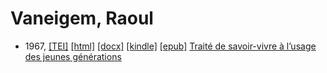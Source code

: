 # Vaneigem, Raoul

* 1967,  <a title="Source XML/TEI" class="file tei" href="https://hurlus.github.io/tei/vaneigem1967_savoir-vivre.xml">[TEI]</a>  <a title="HTML une page" class="file html" href="https://hurlus.github.io/vaneigem/vaneigem1967_savoir-vivre.html">[html]</a>  <a title="Bureautique (LibreOffice, MS.Word)" class="file docx" href="https://hurlus.github.io/vaneigem/vaneigem1967_savoir-vivre.docx">[docx]</a>  <a title="Amazon.kindle" class="file mobi" href="https://hurlus.github.io/vaneigem/vaneigem1967_savoir-vivre.mobi">[kindle]</a>  <a title="EPUB, pour liseuses et téléphones" class="file epub" href="https://hurlus.github.io/vaneigem/vaneigem1967_savoir-vivre.epub">[epub]</a>  <a href="https://hurlus.github.io/vaneigem/vaneigem1967_savoir-vivre.html">Traité de savoir-vivre à l’usage des jeunes générations</a>
